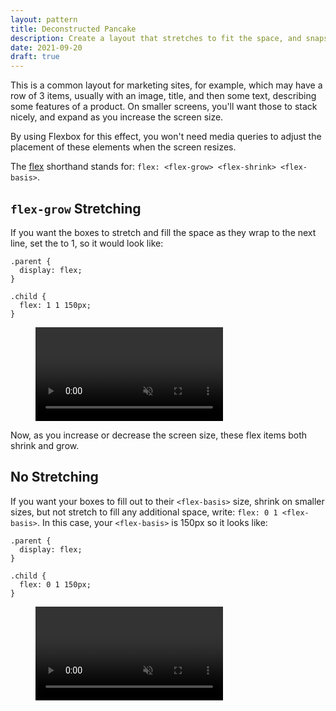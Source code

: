 ```yaml
---
layout: pattern
title: Deconstructed Pancake
description: Create a layout that stretches to fit the space, and snaps to the next line at a minimum size.
date: 2021-09-20
draft: true
---
```


This is a common layout for marketing sites, for example, which may have a row of 3 items, usually with an image, title, and then some text, describing some features of a product. On smaller screens, you'll want those to stack nicely, and expand as you increase the screen size.

By using Flexbox for this effect, you won't need media queries to adjust the placement of these elements when the screen resizes.

The [flex](https://developer.mozilla.org/en-US/docs/Web/CSS/flex) shorthand stands for: `flex: <flex-grow> <flex-shrink> <flex-basis>`.

## `flex-grow` Stretching

If you want the boxes to stretch and fill the space as they wrap to the next line, set the <flex-grow> to 1, so it would look like:

```css/5
.parent {
  display: flex;
}

.child {
  flex: 1 1 150px;
}
```

<figure class='w-figure'>
  <video controls autoplay loop muted playsinline class='w-screenshot'>
    <source src='https://storage.googleapis.com/web-dev-assets/one-line-layouts/02-deconstructed-pancake-2.mp4'>
  </video>
</figure>

Now, as you increase or decrease the screen size,  these flex items both shrink and grow.

## No Stretching

If you want your boxes to fill out to their `<flex-basis>` size, shrink on smaller sizes, but not stretch to fill any additional space, write: `flex: 0 1 <flex-basis>`. In this case, your `<flex-basis>` is 150px so it looks like:

```css/5
.parent {
  display: flex;
}

.child {
  flex: 0 1 150px;
}
```

<figure class='w-figure'>
  <video controls autoplay loop muted playsinline class='w-screenshot'>
    <source src='https://storage.googleapis.com/web-dev-assets/one-line-layouts/02-deconstructed-pancake-1.mp4'>
  </video>
</figure>